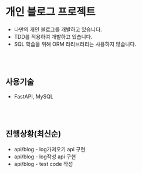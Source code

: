 # 개인 블로그 프로젝트
- 나만의 개인 블로그를 개발하고 있습니다.
- TDD를 적용하여 개발하고 있습니다.
- SQL 학습을 위해 ORM 라리브러리는 사용하지 않습니다.

<br>
<br>

## 사용기술
- FastAPI, MySQL

<br>
<br>


## 진행상황(최신순)
- api/blog - log가져오기 api 구현
- api/blog - log작성 api 구현
- api/blog - test code 작성